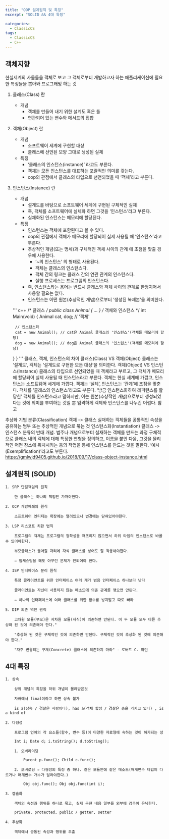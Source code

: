 ```yaml
---
title: "OOP 설계원칙 및 특징"
excerpt: "SOLID && 4대 특징"

categories:
  - ClassicCS
tags:
  - ClassicCS
  - C++
---
```


## 객체지향

현실세계의 사물들을 객체로 보고 그 객체로부터 개발하고자 하는 애플리케이션에 필요한 특징들을 뽑아와 프로그래밍 하는 것

1. 클래스(Class) 란
    - 개념
        - 객체를 만들어 내기 위한 설계도 혹은 틀  
        - 연관되어 있는 변수와 메서드의 집합  
2. 객체(Object) 란
    - 개념
        - 소프트웨어 세계에 구현할 대상
        - 클래스에 선언된 모양 그대로 생성된 실체
    - 특징
        - ‘클래스의 인스턴스(instance)’ 라고도 부른다.
        - 객체는 모든 인스턴스를 대표하는 포괄적인 의미를 갖는다.
        - oop의 관점에서 클래스의 타입으로 선언되었을 때 ‘객체’라고 부른다.
3. 인스턴스(Instance) 란
    - 개념
        - 설계도를 바탕으로 소프트웨어 세계에 구현된 구체적인 실체
        - 즉, 객체를 소프트웨어에 실체화 하면 그것을 ‘인스턴스’라고 부른다.
        - 실체화된 인스턴스는 메모리에 할당된다.
    - 특징
        - 인스턴스는 객체에 포함된다고 볼 수 있다.
        - oop의 관점에서 객체가 메모리에 할당되어 실제 사용될 때 ‘인스턴스’라고 부른다.
        - 추상적인 개념(또는 명세)과 구체적인 객체 사이의 관계 에 초점을 맞출 경우에 사용한다.
            - ‘~의 인스턴스’ 의 형태로 사용된다.
            - 객체는 클래스의 인스턴스다.
            - 객체 간의 링크는 클래스 간의 연관 관계의 인스턴스다.
            - 실행 프로세스는 프로그램의 인스턴스다.
        - 즉, 인스턴스라는 용어는 반드시 클래스와 객체 사이의 관계로 한정지어서 사용할 필요는 없다.
        - 인스턴스는 어떤 원본(추상적인 개념)으로부터 ‘생성된 복제본’을 의미한다.

    ''' c++
    /* 클래스 */
    public class Animal {
      ...
    }
    /* 객체와 인스턴스 */
    int Main(void) {
        Animal cat, dog; // '객체'

        // 인스턴스화
        cat = new Animal(); // cat은 Animal 클래스의 '인스턴스'(객체를 메모리에 할당)
        dog = new Animal(); // dog은 Animal 클래스의 '인스턴스'(객체를 메모리에 할당)
      }
    }
    '''
클래스, 객체, 인스턴스의 차이
클래스(Class) VS 객체(Object)
클래스는 ‘설계도’, 객체는 ‘설계도로 구현한 모든 대상’을 의미한다.
객체(Object) VS 인스턴스(Instance)
클래스의 타입으로 선언되었을 때 객체라고 부르고, 그 객체가 메모리에 할당되어 실제 사용될 때 인스턴스라고 부른다.
객체는 현실 세계에 가깝고, 인스턴스는 소프트웨어 세계에 가깝다.
객체는 ‘실체’, 인스턴스는 ‘관계’에 초점을 맞춘다.
객체를 ‘클래스의 인스턴스’라고도 부른다.
‘방금 인스턴스화하여 레퍼런스를 할당한’ 객체를 인스턴스라고 말하지만, 이는 원본(추상적인 개념)으로부터 생성되었다는 것에 의미를 부여하는 것일 뿐 엄격하게 객체와 인스턴스를 나누긴 어렵다.
참고

추상화 기법
분류(Classification)
객체 -> 클래스
실재하는 객체들을 공통적인 속성을 공유하는 범부 또는 추상적인 개념으로 묶는 것
인스턴스화(Instantiation)
클래스 -> 인스턴스
분류의 반대 개념. 범주나 개념으로부터 실재하는 객체를 만드는 과정
구체적으로 클래스 내의 객체에 대해 특정한 변형을 정의하고, 이름을 붙인 다음, 그것을 물리적인 어떤 장소에 위치시키는 등의 작업을 통해 인스턴스를 만드는 것을 말한다.
‘예시(Exemplification)’라고도 부른다.
https://gmlwjd9405.github.io/2018/09/17/class-object-instance.html


## 설계원칙 (SOLID)
    1. SRP 단일책임의 원칙

        한 클래스는 하나의 책임만 가져야한다.

    2. OCP 개방폐쇄의 원칙

        소프트웨어 엔티티는 확장에는 열려있으나 변경에는 닫혀있어야한다.

    3. LSP 리스코프 치환 법칙

        프로그램의 객체는 프로그램의 정확성을 깨뜨리지 않으면서 하위 타입의 인스턴스로 바꿀 수 있어야한다.

        부모클래스가 들어갈 자리에 자식 클래스를 넣어도 잘 작동해야한다.

        ⇒ 업캐스팅을 해도 아무런 문제가 안되어야 한다.

    4. ISP 인터페이스 분리 원칙

        특정 클라이언트를 위한 인터페이스 여러 개가 범용 인터페이스 하나보다 낫다

        클라이언트는 자신이 사용하지 않는 메소드에 의존 관계를 맺으면 안된다.

        ⇒ 하나의 인터페이스에 여러 클래스를 위한 함수를 넣지말고 따로 빼라

    5. DIP 의존 역전 원칙

        고차원 모듈(부모)은 저차원 모듈(자식)에 의존하면 안된다. 이 두 모듈 모두 다른 추상화 된 것에 의존해야 한다."

        "추상화 된 것은 구체적인 것에 의존하면 안된다. 구체적인 것이 추상화 된 것에 의존해야 한다."

        "자주 변경되는 구체(Concrete) 클래스에 의존하지 마라" - 로버트 C. 마틴

## 4대 특징
    1. 상속

        상위 개념의 특징을 하위 개념이 물려받은것

        자바에서 final이라고 하면 상속 불가

        is a(상속 / 경찰은 사람이다), has a(객체 합성 / 경찰은 총을 가지고 있다) , is a kind of

    2. 다형성

        프로그램 언어의 각 요소들(함수, 변수 등)이 다양한 자료형에 속하는 것이 허가되는 성

        Int i; Date d; i.toString(); d.toString();

        1. 오버라이딩

            Parent p.func(); Child c.func();

        2. 오버로딩 ⇒ 다형성의 특징 중 하나. 같은 모듈안에 같은 메소드(매개변수 타입이 다르거나 매개변수 개수가 달라야한다.)

            Obj obj.func(); Obj obj.func(int i);

    3. 캡슐화

        객체의 속성과 행위를 하나로 묶고, 실제 구현 내용 일부를 외부에 감추어 은닉한다.

        private, protected, public / getter, setter

    4. 추상화

        객체에서 공통된 속성과 행위를 추출

